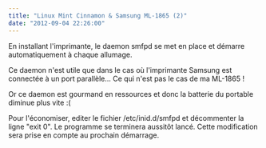 ```yaml
---
title: "Linux Mint Cinnamon & Samsung ML-1865 (2)"
date: "2012-09-04 22:26:00"
---
```

En installant l'imprimante, le daemon smfpd se met en place et démarre automatiquement à chaque allumage.

Ce daemon n'est utile que dans le cas où l'imprimante Samsung est connectée à un port parallèle... Ce qui n'est pas le cas de ma ML-1865 !

Or ce daemon est gourmand en ressources et donc la batterie du portable diminue plus vite :(

Pour l'économiser, editer le fichier /etc/inid.d/smfpd et décommenter la ligne "exit 0". Le programme se terminera aussitôt lancé. Cette modification sera prise en compte au prochain démarrage. 
